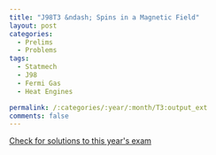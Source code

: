 ```yaml
---
title: "J98T3 &ndash; Spins in a Magnetic Field"
layout: post
categories:
  - Prelims
  - Problems
tags:
  - Statmech
  - J98
  - Fermi Gas
  - Heat Engines

permalink: /:categories/:year/:month/T3:output_ext
comments: false
---
```

<object data="1998J3T.pdf" type="application/pdf" width="100%" height="500"></object>
<div class="message"><a href='https://princetonprelim.com/prelim/0/'>Check for solutions to this year's exam</a></div>